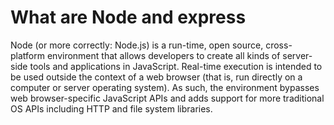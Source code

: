 # What are Node and express

Node (or more correctly: Node.js) is a run-time, open source, cross-platform environment that allows developers to create all kinds of server-side tools and applications in JavaScript. Real-time execution is intended to be used outside the context of a web browser (that is, run directly on a computer or server operating system). As such, the environment bypasses web browser-specific JavaScript APIs and adds support for more traditional OS APIs including HTTP and file system libraries.